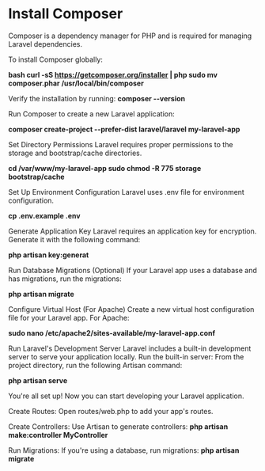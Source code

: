 # Install Composer
Composer is a dependency manager for PHP and is required for managing Laravel dependencies.

To install Composer globally:

**bash
curl -sS https://getcomposer.org/installer | php
sudo mv composer.phar /usr/local/bin/composer**

Verify the installation by running:
**composer --version**

Run Composer to create a new Laravel application:

**composer create-project --prefer-dist laravel/laravel my-laravel-app**

Set Directory Permissions
Laravel requires proper permissions to the storage and bootstrap/cache directories.

**cd /var/www/my-laravel-app
sudo chmod -R 775 storage bootstrap/cache**

Set Up Environment Configuration
Laravel uses .env file for environment configuration.

**cp .env.example .env**

Generate Application Key
Laravel requires an application key for encryption. Generate it with the following command:

**php artisan key:generat**

Run Database Migrations (Optional)
If your Laravel app uses a database and has migrations, run the migrations:

**php artisan migrate**

Configure Virtual Host (For Apache)
Create a new virtual host configuration file for your Laravel app. For Apache:

**sudo nano /etc/apache2/sites-available/my-laravel-app.conf**

Run Laravel's Development Server
Laravel includes a built-in development server to serve your application locally.
Run the built-in server: From the project directory, run the following Artisan command:

**php artisan serve**

You're all set up! Now you can start developing your Laravel application.

Create Routes: Open routes/web.php to add your app's routes.

Create Controllers: Use Artisan to generate controllers:
**php artisan make:controller MyController**


Run Migrations: If you're using a database, run migrations:
**php artisan migrate**

